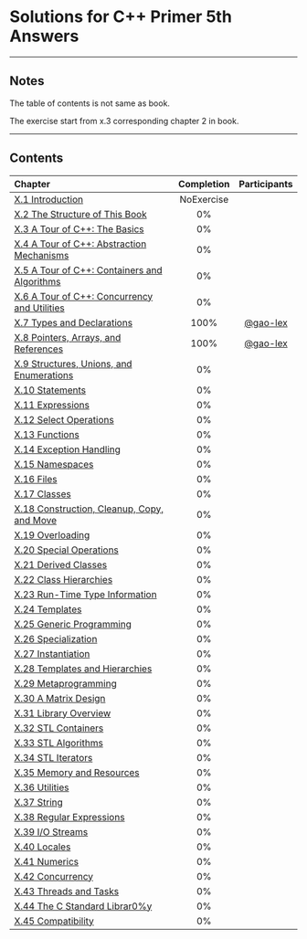 # Solutions for C++ Primer 5th Answers

---

## Notes

The table of contents is not same as book.

The exercise start from x.3 corresponding chapter 2 in book.



---

## Contents

|Chapter|Completion|Participants|
|:---|:---:|:---:|
|[X.1 Introduction]()|NoExercise|||
|[X.2 The Structure of This Book]()|0%||
|[X.3 A Tour of C++: The Basics]()|0%||
|[X.4 A Tour of C++: Abstraction Mechanisms]()|0%||
|[X.5 A Tour of C++: Containers and Algorithms]()|0%||
|[X.6 A Tour of C++: Concurrency and Utilities]()|0%||
|[X.7 Types and Declarations](X7/)|100%|[@gao-lex](https://github.com/gao-lex)|
|[X.8 Pointers, Arrays, and References](X8/)|100%|[@gao-lex](https://github.com/gao-lex)|
|[X.9 Structures, Unions, and Enumerations]()|0%||
|[X.10 Statements]()|0%||
|[X.11 Expressions]()|0%||
|[X.12 Select Operations]()|0%||
|[X.13 Functions]()|0%||
|[X.14 Exception Handling]()|0%||
|[X.15 Namespaces]()|0%||
|[X.16 Files]()|0%||
|[X.17 Classes]()|0%||
|[X.18 Construction, Cleanup, Copy, and Move]()|0%||
|[X.19 Overloading]()|0%||
|[X.20 Special Operations]()|0%||
|[X.21 Derived Classes]()|0%||
|[X.22 Class Hierarchies]()|0%||
|[X.23 Run-Time Type Information]()|0%||
|[X.24 Templates]()|0%||
|[X.25 Generic Programming]()|0%||
|[X.26 Specialization]()|0%||
|[X.27 Instantiation]()|0%||
|[X.28 Templates and Hierarchies]()|0%||
|[X.29 Metaprogramming]()|0%||
|[X.30 A Matrix Design]()|0%||
|[X.31 Library Overview]()|0%||
|[X.32 STL Containers]()|0%||
|[X.33 STL Algorithms]()|0%||
|[X.34 STL Iterators]()|0%||
|[X.35 Memory and Resources]()|0%||
|[X.36 Utilities]()|0%||
|[X.37 String]()|0%||
|[X.38 Regular Expressions]()|0%||
|[X.39 I/O Streams]()|0%||
|[X.40 Locales]()|0%||
|[X.41 Numerics]()|0%||
|[X.42 Concurrency]()|0%||
|[X.43 Threads and Tasks]()|0%||
|[X.44 The C Standard Librar0%y]()|0%||
|[X.45 Compatibility]()|0%||